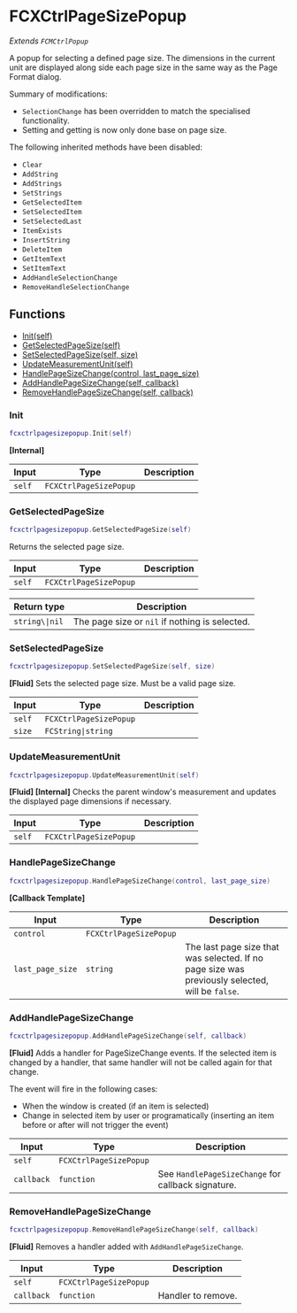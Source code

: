 # FCXCtrlPageSizePopup

*Extends `FCMCtrlPopup`*

A popup for selecting a defined page size. The dimensions in the current unit are displayed along side each page size in the same way as the Page Format dialog.

Summary of modifications:
- `SelectionChange` has been overridden to match the specialised functionality.
- Setting and getting is now only done base on page size.

The following inherited methods have been disabled:
- `Clear`
- `AddString`
- `AddStrings`
- `SetStrings`
- `GetSelectedItem`
- `SetSelectedItem`
- `SetSelectedLast`
- `ItemExists`
- `InsertString`
- `DeleteItem`
- `GetItemText`
- `SetItemText`
- `AddHandleSelectionChange`
- `RemoveHandleSelectionChange`

## Functions

- [Init(self)](#init)
- [GetSelectedPageSize(self)](#getselectedpagesize)
- [SetSelectedPageSize(self, size)](#setselectedpagesize)
- [UpdateMeasurementUnit(self)](#updatemeasurementunit)
- [HandlePageSizeChange(control, last_page_size)](#handlepagesizechange)
- [AddHandlePageSizeChange(self, callback)](#addhandlepagesizechange)
- [RemoveHandlePageSizeChange(self, callback)](#removehandlepagesizechange)

### Init

```lua
fcxctrlpagesizepopup.Init(self)
```

**[Internal]**

| Input | Type | Description |
| ----- | ---- | ----------- |
| `self` | `FCXCtrlPageSizePopup` |  |

### GetSelectedPageSize

```lua
fcxctrlpagesizepopup.GetSelectedPageSize(self)
```

Returns the selected page size.

| Input | Type | Description |
| ----- | ---- | ----------- |
| `self` | `FCXCtrlPageSizePopup` |  |

| Return type | Description |
| ----------- | ----------- |
| `string\\|nil` | The page size or `nil` if nothing is selected. |

### SetSelectedPageSize

```lua
fcxctrlpagesizepopup.SetSelectedPageSize(self, size)
```

**[Fluid]**
Sets the selected page size. Must be a valid page size.

| Input | Type | Description |
| ----- | ---- | ----------- |
| `self` | `FCXCtrlPageSizePopup` |  |
| `size` | `FCString\|string` |  |

### UpdateMeasurementUnit

```lua
fcxctrlpagesizepopup.UpdateMeasurementUnit(self)
```

**[Fluid] [Internal]**
Checks the parent window's measurement and updates the displayed page dimensions if necessary.

| Input | Type | Description |
| ----- | ---- | ----------- |
| `self` | `FCXCtrlPageSizePopup` |  |

### HandlePageSizeChange

```lua
fcxctrlpagesizepopup.HandlePageSizeChange(control, last_page_size)
```

**[Callback Template]**

| Input | Type | Description |
| ----- | ---- | ----------- |
| `control` | `FCXCtrlPageSizePopup` |  |
| `last_page_size` | `string` | The last page size that was selected. If no page size was previously selected, will be `false`. |

### AddHandlePageSizeChange

```lua
fcxctrlpagesizepopup.AddHandlePageSizeChange(self, callback)
```

**[Fluid]**
Adds a handler for PageSizeChange events.
If the selected item is changed by a handler, that same handler will not be called again for that change.

The event will fire in the following cases:
- When the window is created (if an item is selected)
- Change in selected item by user or programatically (inserting an item before or after will not trigger the event)

| Input | Type | Description |
| ----- | ---- | ----------- |
| `self` | `FCXCtrlPageSizePopup` |  |
| `callback` | `function` | See `HandlePageSizeChange` for callback signature. |

### RemoveHandlePageSizeChange

```lua
fcxctrlpagesizepopup.RemoveHandlePageSizeChange(self, callback)
```

**[Fluid]**
Removes a handler added with `AddHandlePageSizeChange`.

| Input | Type | Description |
| ----- | ---- | ----------- |
| `self` | `FCXCtrlPageSizePopup` |  |
| `callback` | `function` | Handler to remove. |
